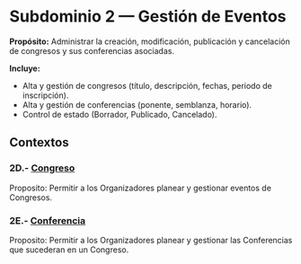 # Subdominio 2 — Gestión de Eventos
**Propósito:** Administrar la creación, modificación, publicación y cancelación de congresos y sus conferencias asociadas.

**Incluye:**
- Alta y gestión de congresos (título, descripción, fechas, periodo de inscripción).
- Alta y gestión de conferencias (ponente, semblanza, horario).
- Control de estado (Borrador, Publicado, Cancelado).

## Contextos

### 2D.- [Congreso](contextos/congreso-2d/congreso-2d.md)
Proposito: Permitir a los Organizadores planear y gestionar eventos de Congresos.

### 2E.- [Conferencia](contextos/conferencia-2e/conferencia-2e.md)
Proposito: Permitir a los Organizadores planear y gestionar las Conferencias que sucederan en un Congreso.
